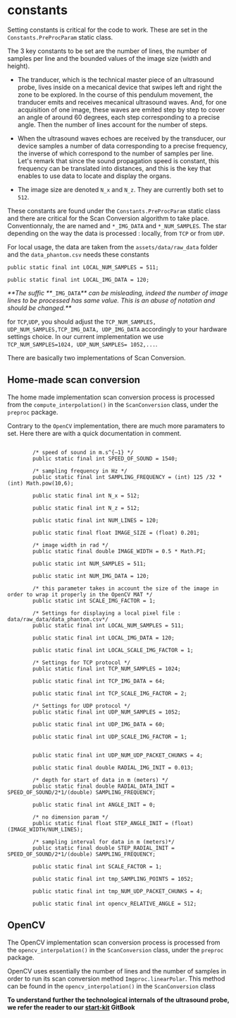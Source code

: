 # constants

Setting constants is critical for the code to work. These are set in the `Constants.PreProcParam` static class.

The 3 key constants to be set are the number of lines, the number of samples per line and the bounded values of the image size \(width and height\).

* The tranducer, which is the technical master piece of an ultrasound probe, lives inside on a mecanical device that swipes left and right the zone to be explored. In the course of this pendulum movement, the tranducer emits and receives mecanical ultrasound waves. And, for one acquisition of one image, these waves are emited step by step to cover an angle of around 60 degrees, each step corresponding to a precise angle. Then the number of lines account for the number of steps.

* When the ultrasound waves echoes are received by the transducer, our device samples a number of data corresponding to a precise frequency, the inverse of which correspond to the number of samples per line. Let's remark that since the sound propagation speed is constant, this frequency can be translated into distances, and this is the key that enables to use data to locate and display the organs.

* The image size are denoted `N_x` and `N_z`. They are currently both set to `512`.

These constants are found under the `Constants.PreProcParam` static class and there are critical for the Scan Conversion algorithm to take place. Conventionnaly, the are named and `*_IMG_DATA` and `*_NUM_SAMPLES`. The star depending on the way the data is processed : locally, from `TCP` or from `UDP`.

For local usage, the data are taken from the `assets/data/raw_data` folder and the `data_phantom.csv` needs these constants

```
public static final int LOCAL_NUM_SAMPLES = 511;

public static final int LOCAL_IMG_DATA = 120;
```

_**The suffic **_`_IMG_DATA`_** can be misleading, indeed the number of image lines to be processed has same value. This is an abuse of notation and should be changed.**_

for `TCP`,`UDP`, you should adjust the `TCP_NUM_SAMPLES, UDP_NUM_SAMPLES,TCP_IMG_DATA, UDP_IMG_DATA` accordingly to your hardware settings choice. In our current implementation we use `TCP_NUM_SAMPLES=1024, UDP_NUM_SAMPLES= 1052,...`.

There are basically two implementations of Scan Conversion.

## Home-made scan conversion

The home made implementation scan conversion process is processed from the `compute_interpolation()` in the `ScanConversion` class, under the `preproc` package.

Contrary to the `OpenCV`  implementation, there are much more paramaters to set. Here there are with a quick documentation in comment.

```
       
        /* speed of sound in m.s^{—1} */
        public static final int SPEED_OF_SOUND = 1540;

        /* sampling frequency in Hz */
        public static final int SAMPLING_FREQUENCY = (int) 125 /32 * (int) Math.pow(10,6);

        public static final int N_x = 512;

        public static final int N_z = 512;

        public static final int NUM_LINES = 120;

        public static final float IMAGE_SIZE = (float) 0.201;

        /* image width in rad */
        public static final double IMAGE_WIDTH = 0.5 * Math.PI;

        public static int NUM_SAMPLES = 511;

        public static int NUM_IMG_DATA = 120;

        /* this parameter takes in account the size of the image in order to wrap it properly in the OpenCV MAT */
        public static int SCALE_IMG_FACTOR = 1;

        /* Settings for displaying a local pixel file : data/raw_data/data_phantom.csv*/
        public static final int LOCAL_NUM_SAMPLES = 511;

        public static final int LOCAL_IMG_DATA = 120;

        public static final int LOCAL_SCALE_IMG_FACTOR = 1;

        /* Settings for TCP protocol */
        public static final int TCP_NUM_SAMPLES = 1024;

        public static final int TCP_IMG_DATA = 64;

        public static final int TCP_SCALE_IMG_FACTOR = 2;

        /* Settings for UDP protocol */
        public static final int UDP_NUM_SAMPLES = 1052;

        public static final int UDP_IMG_DATA = 60;

        public static final int UDP_SCALE_IMG_FACTOR = 1;


        public static final int UDP_NUM_UDP_PACKET_CHUNKS = 4;

        public static final double RADIAL_IMG_INIT = 0.013;

        /* depth for start of data in m (meters) */
        public static final double RADIAL_DATA_INIT = SPEED_OF_SOUND/2*1/(double) SAMPLING_FREQUENCY;

        public static final int ANGLE_INIT = 0;

        /* no dimension param */
        public static final float STEP_ANGLE_INIT = (float) (IMAGE_WIDTH/NUM_LINES);

        /* sampling interval for data in m (meters)*/
        public static final double STEP_RADIAL_INIT = SPEED_OF_SOUND/2*1/(double) SAMPLING_FREQUENCY;

        public static final int SCALE_FACTOR = 1;

        public static final int tmp_SAMPLING_POINTS = 1052;

        public static final int tmp_NUM_UDP_PACKET_CHUNKS = 4;

        public static final int opencv_RELATIVE_ANGLE = 512;
```

## OpenCV

The OpenCV implementation scan conversion process is processed from the `opencv_interpolation()` in the `ScanConversion` class, under the `preproc` package.

OpenCV uses essentially the number of lines and the number of samples in order to run its scan conversion method `Imgproc.linearPolar`. This method can be found in the `opencv_interpolation()` in the `ScanConversion` class

**To understand further the technological internals of the ultrasound probe, we refer the reader to our **[**start-kit**](https://echopen.gitbooks.io/echopen_prototyping/content/)** GitBook**

